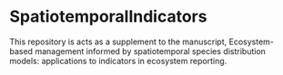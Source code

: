# SpatiotemporalIndicators
This repository is acts as a supplement to the manuscript, Ecosystem-based management informed by spatiotemporal species distribution models: applications to indicators in ecosystem reporting. 
